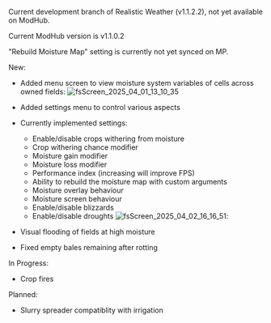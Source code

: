 Current development branch of Realistic Weather (v1.1.2.2), not yet available on ModHub.

Current ModHub version is v1.1.0.2

"Rebuild Moisture Map" setting is currently not yet synced on MP.

New:
- Added menu screen to view moisture system variables of cells across owned fields:
![fsScreen_2025_04_01_13_10_35](https://github.com/user-attachments/assets/2f931258-2422-47dd-9510-8c433160a093)

- Added settings menu to control various aspects
- Currently implemented settings:
  - Enable/disable crops withering from moisture
  - Crop withering chance modifier
  - Moisture gain modifier
  - Moisture loss modifier
  - Performance index (increasing will improve FPS)
  - Ability to rebuild the moisture map with custom arguments
  - Moisture overlay behaviour
  - Moisture screen behaviour
  - Enable/disable blizzards
  - Enable/disable droughts
 ![fsScreen_2025_04_02_16_16_51](https://github.com/user-attachments/assets/3c7a0d75-1ede-4e61-931e-ec718c85c262):

- Visual flooding of fields at high moisture

- Fixed empty bales remaining after rotting


In Progress:
- Crop fires

Planned:
- Slurry spreader compatiblity with irrigation
